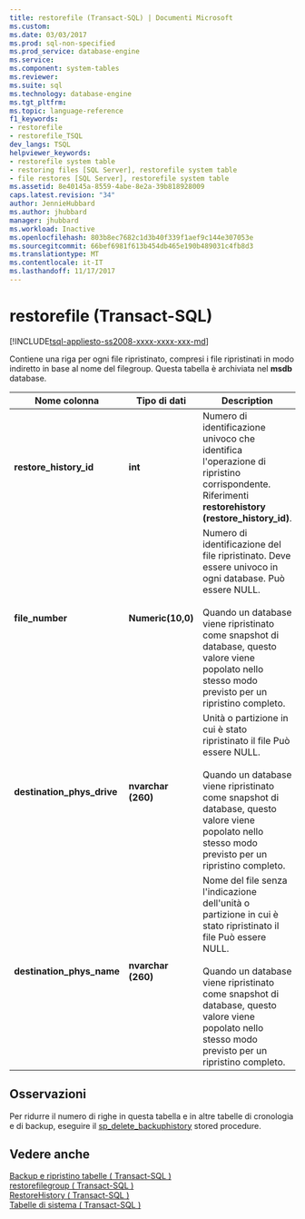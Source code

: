 ```yaml
---
title: restorefile (Transact-SQL) | Documenti Microsoft
ms.custom: 
ms.date: 03/03/2017
ms.prod: sql-non-specified
ms.prod_service: database-engine
ms.service: 
ms.component: system-tables
ms.reviewer: 
ms.suite: sql
ms.technology: database-engine
ms.tgt_pltfrm: 
ms.topic: language-reference
f1_keywords:
- restorefile
- restorefile_TSQL
dev_langs: TSQL
helpviewer_keywords:
- restorefile system table
- restoring files [SQL Server], restorefile system table
- file restores [SQL Server], restorefile system table
ms.assetid: 8e40145a-8559-4abe-8e2a-39b818928009
caps.latest.revision: "34"
author: JennieHubbard
ms.author: jhubbard
manager: jhubbard
ms.workload: Inactive
ms.openlocfilehash: 803b8ec7682c1d3b40f339f1aef9c144e307053e
ms.sourcegitcommit: 66bef6981f613b454db465e190b489031c4fb8d3
ms.translationtype: MT
ms.contentlocale: it-IT
ms.lasthandoff: 11/17/2017
---
```

# <a name="restorefile-transact-sql"></a>restorefile (Transact-SQL)
[!INCLUDE[tsql-appliesto-ss2008-xxxx-xxxx-xxx-md](../../includes/tsql-appliesto-ss2008-xxxx-xxxx-xxx-md.md)]

  Contiene una riga per ogni file ripristinato, compresi i file ripristinati in modo indiretto in base al nome del filegroup. Questa tabella è archiviata nel **msdb** database.  
  
|Nome colonna|Tipo di dati|Description|  
|-----------------|---------------|-----------------|  
|**restore_history_id**|**int**|Numero di identificazione univoco che identifica l'operazione di ripristino corrispondente. Riferimenti **restorehistory (restore_history_id)**.|  
|**file_number**|**Numeric(10,0)**|Numero di identificazione del file ripristinato. Deve essere univoco in ogni database. Può essere NULL.<br /><br /> Quando un database viene ripristinato come snapshot di database, questo valore viene popolato nello stesso modo previsto per un ripristino completo.|  
|**destination_phys_drive**|**nvarchar (260)**|Unità o partizione in cui è stato ripristinato il file Può essere NULL.<br /><br /> Quando un database viene ripristinato come snapshot di database, questo valore viene popolato nello stesso modo previsto per un ripristino completo.|  
|**destination_phys_name**|**nvarchar (260)**|Nome del file senza l'indicazione dell'unità o partizione in cui è stato ripristinato il file Può essere NULL.<br /><br /> Quando un database viene ripristinato come snapshot di database, questo valore viene popolato nello stesso modo previsto per un ripristino completo.|  
  
## <a name="remarks"></a>Osservazioni  
 Per ridurre il numero di righe in questa tabella e in altre tabelle di cronologia e di backup, eseguire il [sp_delete_backuphistory](../../relational-databases/system-stored-procedures/sp-delete-backuphistory-transact-sql.md) stored procedure.  
  
## <a name="see-also"></a>Vedere anche  
 [Backup e ripristino tabelle &#40; Transact-SQL &#41;](../../relational-databases/system-tables/backup-and-restore-tables-transact-sql.md)   
 [restorefilegroup &#40; Transact-SQL &#41;](../../relational-databases/system-tables/restorefilegroup-transact-sql.md)   
 [RestoreHistory &#40; Transact-SQL &#41;](../../relational-databases/system-tables/restorehistory-transact-sql.md)   
 [Tabelle di sistema &#40; Transact-SQL &#41;](../../relational-databases/system-tables/system-tables-transact-sql.md)  
  
  
